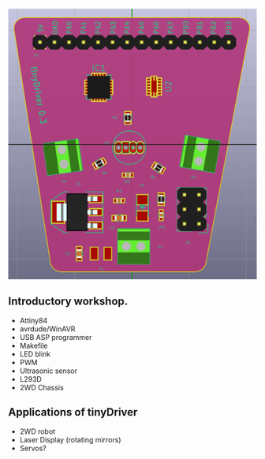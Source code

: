 ![](tinyDriver.png)

## Introductory workshop.

- Attiny84
- avrdude/WinAVR
- USB ASP programmer
- Makefile
- LED blink
- PWM
- Ultrasonic sensor
- L293D
- 2WD Chassis

## Applications of tinyDriver

- 2WD robot
- Laser Display (rotating mirrors)
- Servos?
